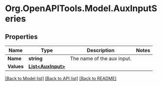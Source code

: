# Org.OpenAPITools.Model.AuxInputSeries
## Properties

Name | Type | Description | Notes
------------ | ------------- | ------------- | -------------
**Name** | **string** | The name of the aux input. | 
**Values** | [**List&lt;AuxInput&gt;**](AuxInput.md) |  | 

[[Back to Model list]](../README.md#documentation-for-models) [[Back to API list]](../README.md#documentation-for-api-endpoints) [[Back to README]](../README.md)

